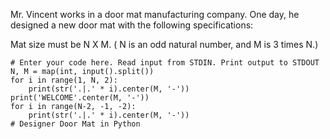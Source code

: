 
Mr. Vincent works in a door mat manufacturing company. One day, he designed a new door mat with the following specifications:

Mat size must be N X M. ( N is an odd natural number, and M is 3 times N.)

```
# Enter your code here. Read input from STDIN. Print output to STDOUT
N, M = map(int, input().split())
for i in range(1, N, 2):
    print(str('.|.' * i).center(M, '-'))
print('WELCOME'.center(M, '-'))
for i in range(N-2, -1, -2):
    print(str('.|.' * i).center(M, '-'))
# Designer Door Mat in Python
```
